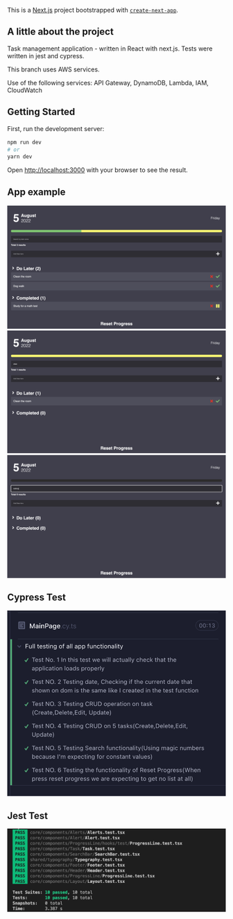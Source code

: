 This is a [Next.js](https://nextjs.org/) project bootstrapped with [`create-next-app`](https://github.com/vercel/next.js/tree/canary/packages/create-next-app).

## A little about the project

Task management application - written in React with next.js.
Tests were written in jest and cypress.

This branch uses AWS services.

Use of the following services:
API Gateway, DynamoDB, Lambda, IAM, CloudWatch

## Getting Started

First, run the development server:

```bash
npm run dev
# or
yarn dev
```

Open [http://localhost:3000](http://localhost:3000) with your browser to see the result.

## App example

![Screenshot](public/static/images/app_example.png)
![Screenshot](public/static/images/search_1.png)
![Screenshot](public/static/images/search_2.png)

## Cypress Test

![Screenshot](public/static/images/aws_service_test.png)

## Jest Test

![Screenshot](public/static/images/jest_tests.png)
